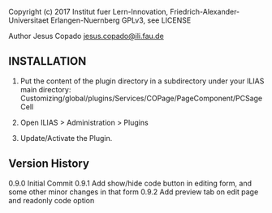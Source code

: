 
Copyright (c) 2017 Institut fuer Lern-Innovation, Friedrich-Alexander-Universitaet Erlangen-Nuernberg
GPLv3, see LICENSE

Author Jesus Copado <jesus.copado@ili.fau.de>


INSTALLATION
------------

1. Put the content of the plugin directory in a subdirectory under your ILIAS main directory:
Customizing/global/plugins/Services/COPage/PageComponent/PCSageCell

2. Open ILIAS > Administration > Plugins

3. Update/Activate the Plugin.

Version History
---------------

0.9.0 Initial Commit
0.9.1 Add show/hide code button in editing form, and some other minor changes in that form
0.9.2 Add preview tab on edit page and readonly code option
